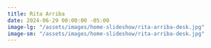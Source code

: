 ```yaml
---
title: Rita Arriba
date: 2024-06-29 00:00:00 -05:00
image-lg: "/assets/images/home-slideshow/rita-arriba-desk.jpg"
image-sm: "/assets/images/home-slideshow/rita-arriba-desk.jpg"
---
```


